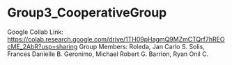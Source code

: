 # Group3_CooperativeGroup
Google Collab Link: https://colab.research.google.com/drive/1TH09pHagmQ9MZmCTQrf7hREOcME_2AbR?usp=sharing
Group Members:
Roleda, Jan Carlo S.
Solis, Frances Danielle B.
Geronimo, Michael Robert G.
Barrion, Ryan Onil C.
